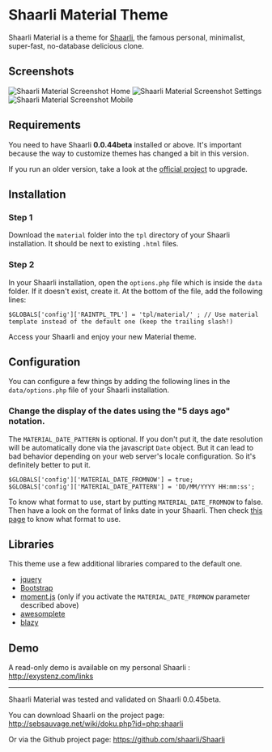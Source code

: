 # Shaarli Material Theme
Shaarli Material is a theme for [Shaarli](https://github.com/shaarli/Shaarli), the famous personal, minimalist, super-fast, no-database delicious clone.


## Screenshots
![Shaarli Material Screenshot Home](https://raw.githubusercontent.com/kalvn/Shaarli-Material/master/material/screenshots/home.png)
![Shaarli Material Screenshot Settings](https://raw.githubusercontent.com/kalvn/Shaarli-Material/master/material/screenshots/settings.png)
![Shaarli Material Screenshot Mobile](https://raw.githubusercontent.com/kalvn/Shaarli-Material/master/material/screenshots/home_mobile.png)


## Requirements
You need to have Shaarli **0.0.44beta** installed or above. It's important because the way to customize themes has changed a bit in this version.

If you run an older version, take a look at the [official project](https://github.com/shaarli/Shaarli) to upgrade.


## Installation

### Step 1
Download the `material` folder into the `tpl` directory of your Shaarli installation. It should be next to existing `.html` files.

### Step 2
In your Shaarli installation, open the `options.php` file which is inside the `data` folder. If it doesn't exist, create it.
At the bottom of the file, add the following lines:

    $GLOBALS['config']['RAINTPL_TPL'] = 'tpl/material/' ; // Use material template instead of the default one (keep the trailing slash!)

Access your Shaarli and enjoy your new Material theme.


## Configuration
You can configure a few things by adding the following lines in the `data/options.php` file of your Shaarli installation.

### Change the display of the dates using the "5 days ago" notation.
The `MATERIAL_DATE_PATTERN` is optional. If you don't put it, the date resolution will be automatically done via the javascript `Date` object. But it can lead to bad behavior depending on your web server's locale configuration. So it's definitely better to put it.

    $GLOBALS['config']['MATERIAL_DATE_FROMNOW'] = true;
    $GLOBALS['config']['MATERIAL_DATE_PATTERN'] = 'DD/MM/YYYY HH:mm:ss';

To know what format to use, start by putting `MATERIAL_DATE_FROMNOW` to false. Then have a look on the format of links date in your Shaarli. Then check [this page](http://momentjs.com/docs/#/parsing/string-format/) to know what format to use.


## Libraries
This theme use a few additional libraries compared to the default one.

- [jquery](http://jquery.com/)
- [Bootstrap](http://getbootstrap.com/)
- [moment.js](http://momentjs.com/) (only if you activate the `MATERIAL_DATE_FROMNOW` parameter described above)
- [awesomplete](http://leaverou.github.io/awesomplete/)
- [blazy](http://dinbror.dk/blazy/)


## Demo
A read-only demo is available on my personal Shaarli : http://exystenz.com/links

------------------------------------------------------------------------------

Shaarli Material was tested and validated on Shaarli 0.0.45beta.

You can download Shaarli on the project page: http://sebsauvage.net/wiki/doku.php?id=php:shaarli

Or via the Github project page: https://github.com/shaarli/Shaarli